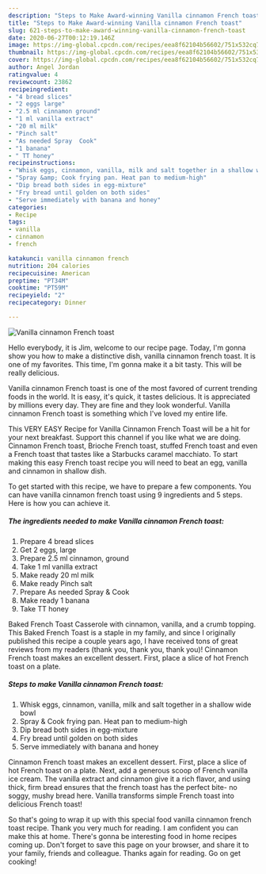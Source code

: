```yaml
---
description: "Steps to Make Award-winning Vanilla cinnamon French toast"
title: "Steps to Make Award-winning Vanilla cinnamon French toast"
slug: 621-steps-to-make-award-winning-vanilla-cinnamon-french-toast
date: 2020-06-27T00:12:19.146Z
image: https://img-global.cpcdn.com/recipes/eea8f62104b56602/751x532cq70/vanilla-cinnamon-french-toast-recipe-main-photo.jpg
thumbnail: https://img-global.cpcdn.com/recipes/eea8f62104b56602/751x532cq70/vanilla-cinnamon-french-toast-recipe-main-photo.jpg
cover: https://img-global.cpcdn.com/recipes/eea8f62104b56602/751x532cq70/vanilla-cinnamon-french-toast-recipe-main-photo.jpg
author: Angel Jordan
ratingvalue: 4
reviewcount: 23862
recipeingredient:
- "4 bread slices"
- "2 eggs large"
- "2.5 ml cinnamon ground"
- "1 ml vanilla extract"
- "20 ml milk"
- "Pinch salt"
- "As needed Spray  Cook"
- "1 banana"
- " TT honey"
recipeinstructions:
- "Whisk eggs, cinnamon, vanilla, milk and salt together in a shallow wide bowl"
- "Spray &amp; Cook frying pan. Heat pan to medium-high"
- "Dip bread both sides in egg-mixture"
- "Fry bread until golden on both sides"
- "Serve immediately with banana and honey"
categories:
- Recipe
tags:
- vanilla
- cinnamon
- french

katakunci: vanilla cinnamon french 
nutrition: 204 calories
recipecuisine: American
preptime: "PT34M"
cooktime: "PT59M"
recipeyield: "2"
recipecategory: Dinner

---
```



![Vanilla cinnamon French toast](https://img-global.cpcdn.com/recipes/eea8f62104b56602/751x532cq70/vanilla-cinnamon-french-toast-recipe-main-photo.jpg)

Hello everybody, it is Jim, welcome to our recipe page. Today, I'm gonna show you how to make a distinctive dish, vanilla cinnamon french toast. It is one of my favorites. This time, I'm gonna make it a bit tasty. This will be really delicious.

Vanilla cinnamon French toast is one of the most favored of current trending foods in the world. It is easy, it's quick, it tastes delicious. It is appreciated by millions every day. They are fine and they look wonderful. Vanilla cinnamon French toast is something which I've loved my entire life.

This VERY EASY Recipe for Vanilla Cinnamon French Toast will be a hit for your next breakfast. Support this channel if you like what we are doing. Cinnamon French toast, Brioche French toast, stuffed French toast and even a French toast that tastes like a Starbucks caramel macchiato. To start making this easy French toast recipe you will need to beat an egg, vanilla and cinnamon in shallow dish.


To get started with this recipe, we have to prepare a few components. You can have vanilla cinnamon french toast using 9 ingredients and 5 steps. Here is how you can achieve it.

<!--inarticleads1-->

##### The ingredients needed to make Vanilla cinnamon French toast:

1. Prepare 4 bread slices
1. Get 2 eggs, large
1. Prepare 2.5 ml cinnamon, ground
1. Take 1 ml vanilla extract
1. Make ready 20 ml milk
1. Make ready Pinch salt
1. Prepare As needed Spray &amp; Cook
1. Make ready 1 banana
1. Take  TT honey


Baked French Toast Casserole with cinnamon, vanilla, and a crumb topping. This Baked French Toast is a staple in my family, and since I originally published this recipe a couple years ago, I have received tons of great reviews from my readers (thank you, thank you, thank you)! Cinnamon French toast makes an excellent dessert. First, place a slice of hot French toast on a plate. 

<!--inarticleads2-->

##### Steps to make Vanilla cinnamon French toast:

1. Whisk eggs, cinnamon, vanilla, milk and salt together in a shallow wide bowl
1. Spray &amp; Cook frying pan. Heat pan to medium-high
1. Dip bread both sides in egg-mixture
1. Fry bread until golden on both sides
1. Serve immediately with banana and honey


Cinnamon French toast makes an excellent dessert. First, place a slice of hot French toast on a plate. Next, add a generous scoop of French vanilla ice cream. The vanilla extract and cinnamon give it a rich flavor, and using thick, firm bread ensures that the french toast has the perfect bite- no soggy, mushy bread here. Vanilla transforms simple French toast into delicious French toast! 

So that's going to wrap it up with this special food vanilla cinnamon french toast recipe. Thank you very much for reading. I am confident you can make this at home. There's gonna be interesting food in home recipes coming up. Don't forget to save this page on your browser, and share it to your family, friends and colleague. Thanks again for reading. Go on get cooking!
